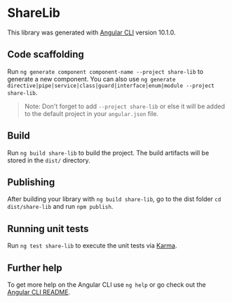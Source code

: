 # ShareLib

This library was generated with [Angular CLI](https://github.com/angular/angular-cli) version 10.1.0.

## Code scaffolding

Run `ng generate component component-name --project share-lib` to generate a new component. You can also use `ng generate directive|pipe|service|class|guard|interface|enum|module --project share-lib`.
> Note: Don't forget to add `--project share-lib` or else it will be added to the default project in your `angular.json` file. 

## Build

Run `ng build share-lib` to build the project. The build artifacts will be stored in the `dist/` directory.

## Publishing

After building your library with `ng build share-lib`, go to the dist folder `cd dist/share-lib` and run `npm publish`.

## Running unit tests

Run `ng test share-lib` to execute the unit tests via [Karma](https://karma-runner.github.io).

## Further help

To get more help on the Angular CLI use `ng help` or go check out the [Angular CLI README](https://github.com/angular/angular-cli/blob/master/README.md).
